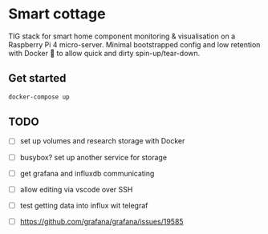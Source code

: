# Smart cottage

TIG stack for smart home component monitoring & visualisation on a Raspberry Pi 4 micro-server. Minimal bootstrapped config and low retention with Docker :whale: to allow quick and dirty spin-up/tear-down. 

## Get started

```bash
docker-compose up
```

## TODO
- [ ] set up volumes and research storage with Docker
 - [ ] busybox? set up another service for storage
- [ ] get grafana and influxdb communicating
- [ ] allow editing via vscode over SSH
- [ ] test getting data into influx wit telegraf
- [ ] https://github.com/grafana/grafana/issues/19585

